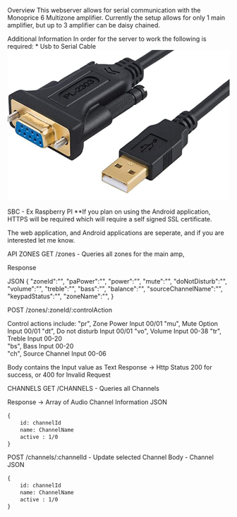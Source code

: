 Overview
This webserver allows for serial communication with the Monoprice 6 Multizone amplifier. Currently the setup allows for only 1 main amplifier, but up to 3 amplifier can be daisy chained.

Additional Information
In order for the server to work the following is required: \* Usb to Serial Cable 
![Alt text](./images/RS232.PNG?raw=true 'Rs232')

SBC - Ex Raspberry PI
\*\*If you plan on using the Android application, HTTPS will be required which will require a self signed SSL certificate.

The web application, and Android applications are seperate, and if you are interested let me know.

API
ZONES
GET /zones - Queries all zones for the main amp,

Response

JSON
    {
        "zoneId":"",
        "paPower":"",
        "power":"",
        "mute":"",
        "doNotDisturb":"",
        "volume":"",
        "treble":"",
        "bass":"",
        "balance":"",
        "sourceChannelName":"",
        "keypadStatus":"",
        "zoneName":"",
    }

POST /zones/:zoneId/:controlAction

Control actions include:
"pr", Zone Power Input 00/01
"mu", Mute Option Input 00/01
"dt", Do not disturb Input 00/01
"vo", Volume Input 00-38
"tr", Treble Input 00-20  
"bs", Bass Input 00-20  
"ch", Source Channel Input 00-06

Body contains the Input value as Text
Response -> Http Status 200 for success, or 400 for Invalid Request

CHANNELS
GET /CHANNELS - Queries all Channels

Response -> Array of Audio Channel Information
JSON

    {
        id: channelId
        name: ChannelName
        active : 1/0
    }

POST /channels/:channelId - Update selected Channel
Body - Channel JSON

    {
        id: channelId
        name: ChannelName
        active : 1/0
    }
